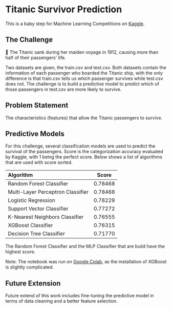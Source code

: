 # Titanic Survivor Prediction

This is a baby step for Machine Learning Competitions on [Kaggle](https://www.kaggle.com/c/titanic/overview). 

## The Challenge

🚢 The Titanic sank during her maiden voyage in 1912, causing more than half of their passengers' life.

Two datasets are given, the train.csv and test.csv. Both datasets contain the information of each passenger who boarded the Titanic ship, with the only difference is that train.csv tells us which passenger survives while test.csv does not. The challenge is to build a predictive model to predict which of those passengers in test.csv are more likely to survive.



## Problem Statement

The characteristics (features) that allow the Titanic passengers to survive. 



## Predictive Models

For this challenge, several classification models are used to predict the survival of the passengers. Score is the categorization accuracy evaluated by Kaggle, with 1 being the perfect score. Below shows a list of algorithms that are used with score sorted.


|  Algorithm      | Score |
| :---            | :---: |
| Random Forest Classifier          | 0.78468 | 
| Multi-Layer Perceptron Classifier | 0.78468 |
| Logistic Regression               | 0.78229 |
| Support Vector Classifier         | 0.77272 |
| K-Nearest Neighbors Classifier    | 0.76555 |
| XGBoost Classifier                | 0.76315 |
| Decision Tree Classifier          | 0.71770 |


The Random Forest Classifier and the MLP Classifier that are build have the highest score.

Note: The notebook was run on [Google Colab](https://colab.research.google.com/notebooks/intro.ipynb), as the installation of XGBoost is slightly complicated.



## Future Extension

Future extend of this work includes fine-tuning the predictive model in terms of data cleaning and a better feature selection. 

